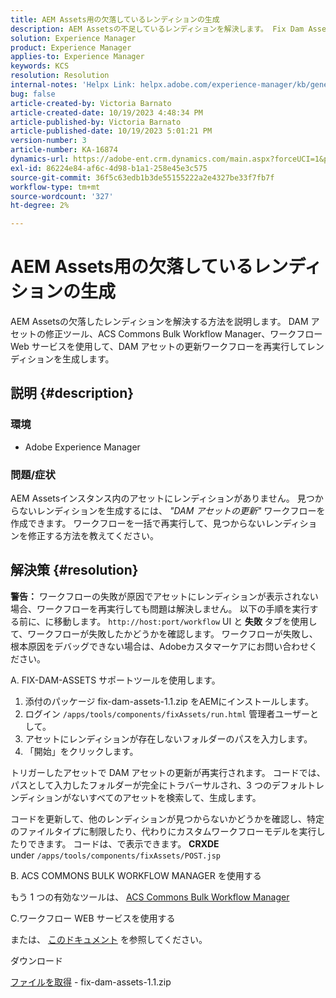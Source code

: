 ```yaml
---
title: AEM Assets用の欠落しているレンディションの生成
description: AEM Assetsの不足しているレンディションを解決します。 Fix Dam Assets ツール、ACS Commons Bulk Workflow Manager、ワークフロー Web サービスを使用してレンディションを生成します。
solution: Experience Manager
product: Experience Manager
applies-to: Experience Manager
keywords: KCS
resolution: Resolution
internal-notes: 'Helpx Link: helpx.adobe.com/experience-manager/kb/generating-the-missing-renditions-for-aem-assets.html'
bug: false
article-created-by: Victoria Barnato
article-created-date: 10/19/2023 4:48:34 PM
article-published-by: Victoria Barnato
article-published-date: 10/19/2023 5:01:21 PM
version-number: 3
article-number: KA-16874
dynamics-url: https://adobe-ent.crm.dynamics.com/main.aspx?forceUCI=1&pagetype=entityrecord&etn=knowledgearticle&id=b44dac56-9f6e-ee11-8df0-6045bd006793
exl-id: 86224e84-af6c-4d98-b1a1-258e45e3c575
source-git-commit: 36f5c63edb1b3de55155222a2e4327be33f7fb7f
workflow-type: tm+mt
source-wordcount: '327'
ht-degree: 2%

---
```


# AEM Assets用の欠落しているレンディションの生成


AEM Assetsの欠落したレンディションを解決する方法を説明します。 DAM アセットの修正ツール、ACS Commons Bulk Workflow Manager、ワークフロー Web サービスを使用して、DAM アセットの更新ワークフローを再実行してレンディションを生成します。

## 説明 {#description}


### <b>環境</b>

- Adobe Experience Manager




### <b>問題/症状</b>

AEM Assetsインスタンス内のアセットにレンディションがありません。 見つからないレンディションを生成するには、 *&quot;DAM アセットの更新&quot;* ワークフローを作成できます。 ワークフローを一括で再実行して、見つからないレンディションを修正する方法を教えてください。


## 解決策 {#resolution}


<b>警告：</b> ワークフローの失敗が原因でアセットにレンディションが表示されない場合、ワークフローを再実行しても問題は解決しません。 以下の手順を実行する前に、に移動します。 `http://host:port/workflow` UI と <b>失敗 </b>タブを使用して、ワークフローが失敗したかどうかを確認します。 ワークフローが失敗し、根本原因をデバッグできない場合は、Adobeカスタマーケアにお問い合わせください。

A. FIX-DAM-ASSETS サポートツールを使用します。

1. 添付のパッケージ fix-dam-assets-1.1.zip をAEMにインストールします。
2. ログイン `/apps/tools/components/fixAssets/run.html` 管理者ユーザーとして。
3. アセットにレンディションが存在しないフォルダーのパスを入力します。
4. 「開始」をクリックします。


トリガーしたアセットで DAM アセットの更新が再実行されます。 コードでは、パスとして入力したフォルダーが完全にトラバーサルされ、3 つのデフォルトレンディションがないすべてのアセットを検索して、生成します。

コードを更新して、他のレンディションが見つからないかどうかを確認し、特定のファイルタイプに制限したり、代わりにカスタムワークフローモデルを実行したりできます。 コードは、で表示できます。 <b>CRXDE </b>under `/apps/tools/components/fixAssets/POST.jsp`



B. ACS COMMONS BULK WORKFLOW MANAGER を使用する

もう 1 つの有効なツールは、 [ACS Commons Bulk Workflow Manager](https://adobe-consulting-services.github.io/acs-aem-commons/features/bulk-workflow-manager/index.html)



C.ワークフロー WEB サービスを使用する

または、 [このドキュメント](https://helpx.adobe.com/experience-manager/6-2/sites/developing/using/wf-program-interaction.html#Creating,%20Reading%20or%20Deleting%20Workflow%20Models) を参照してください。

ダウンロード

[ファイルを取得](https://helpx.adobe.com/content/dam/help/en/experience-manager/kb/generating-the-missing-renditions-for-aem-assets/_jcr_content/main-pars/download_section/download-1/fix-dam-assets-11.zip "fix-dam-assets-1.1.zip") - fix-dam-assets-1.1.zip
